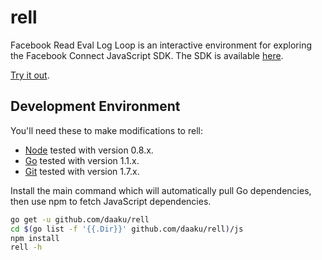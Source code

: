 rell
====

Facebook Read Eval Log Loop is an interactive environment for exploring the
Facebook Connect JavaScript SDK. The SDK is available
[here](https://developers.facebook.com/docs/reference/javascript/).

[Try it out](https://www.fbrell.com/examples/).

Development Environment
-----------------------

You'll need these to make modifications to rell:

- [Node](http://nodejs.org/) tested with version 0.8.x.
- [Go](http://golang.org/) tested with version 1.1.x.
- [Git](http://gitscm.com/) tested with version 1.7.x.

Install the main command which will automatically pull Go
dependencies, then use npm to fetch JavaScript dependencies.

```sh
go get -u github.com/daaku/rell
cd $(go list -f '{{.Dir}}' github.com/daaku/rell)/js
npm install
rell -h
```
